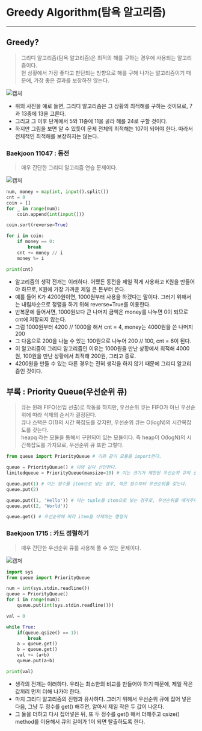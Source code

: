 # Greedy Algorithm(탐욕 알고리즘)
---
## Greedy?

> 그리디 알고리즘(탐욕 알고리즘)은 최적의 해를 구하는 경우에 사용되는 알고리즘이다.  
> 현 상황에서 가장 좋다고 판단되는 방향으로 해를 구해 나가는 알고리즘이기 때문에, 가장 좋은 결과를 보장하진 않는다.  

![캡처](https://user-images.githubusercontent.com/71700079/126977603-72b89c75-98b1-4a73-bd17-8b322aac05dc.PNG)  

- 위의 사진을 예로 들면, 그리디 알고리즘은 그 상황의 최적해를 구하는 것이므로, 7과 13중에 13을 고른다.  
- 그리고 그 이후 단계에서 5와 11중에 11을 골라 해를 24로 구할 것이다.  
- 하지만 그림을 보면 알 수 있듯이 문제 전체의 최적해는 107이 되어야 한다. 따라서 전체적인 최적해를 보장하지는 않는다.  

### Baekjoon 11047 : 동전
> 매우 간단한 그리디 알고리즘 연습 문제이다.  

![캡처](https://user-images.githubusercontent.com/71700079/126979975-aad6ee37-8d28-46c7-b664-276e1c22eaf5.PNG)  

```python
num, money = map(int, input().split())
cnt = 0
coin = []
for _ in range(num):
    coin.append(int(input()))

coin.sort(reverse=True)

for i in coin:
    if money == 0:
        break
    cnt += money // i
    money %= i

print(cnt)

```
- 알고리즘의 생각 전개는 이러하다. 어쨌든 동전을 제일 적게 사용하고 K원을 만들어야 하므로, K원에 가장 가까운 제일 큰 돈부터 쓴다.  
- 예를 들어 K가 4200원이면, 1000원부터 사용을 하겠다는 말이다. 그러기 위해서는 내림차순으로 정렬을 하기 위해 reverse=True를 이용한다.  
- 반복문에 들어서면, 1000원보다 큰 나머지 금액은 money를 나누면 0이 되므로 cnt에 저장되지 않는다.  
- 그럼 1000원부터 4200 // 1000을 해서 cnt = 4, money는 4000원을 쓴 나머지 200  
- 그 다음으로 200을 나눌 수 있는 100원으로 나누어 200 // 100, cnt = 6이 된다.  
- 이 알고리즘이 그리디 알고리즘인 이유는 1000원을 만난 상황에서 최적해 4000원, 100원을 만난 상황에서 최적해 200원, 그리고 종료.  
- 4200원을 만들 수 있는 다른 경우는 전혀 생각을 하지 않기 때문에 그리디 알고리즘인 것이다.  

## 부록 : Priority Queue(우선순위 큐)
> 큐는 원래 FIFO(선입 선출)로 작동을 하지만, 우선순위 큐는 FIFO가 아닌 우선순위에 따라 삭제의 순서가 결정된다.  
> 큐나 스택은 O(1)의 시간 복잡도를 갖지만, 우선순위 큐는 O(logN)의 시간복잡도를 갖는다.  
> heapq 라는 모듈을 통해서 구현되어 있는 모듈이다. 즉 heap이 O(logN)의 시간복잡도를 가지므로, 우선순위 큐 또한 그렇다.  

```python
from queue import PriorityQueue # 이와 같이 모듈을 import한다.

queue = PriorityQueue() # 이와 같이 선언한다.
limitedqueue = PriorityQueue(maxsize=10) # 이는 크기가 제한된 우선순위 큐의 선언이다.

queue.put(1) # 이는 정수를 item으로 넣는 경우, 작은 정수부터 우선순위를 갖는다.
queue.put(2)

queue.put((1, 'Hello')) # 이는 tuple을 item으로 넣는 경우로, 우선순위를 매겨주어야 한다.
queue.put((2, 'World'))

queue.get() # 우선순위에 따라 item을 삭제하는 명령어
```

### Baekjoon 1715 : 카드 정렬하기  
> 매우 간단한 우선순위 큐를 사용해 풀 수 있는 문제이다.

![캡처](https://user-images.githubusercontent.com/71700079/127006070-400653ff-0429-4de8-81cd-1750bfd133a9.PNG)  

```python
import sys
from queue import PriorityQueue

num = int(sys.stdin.readline())
queue = PriorityQueue()
for i in range(num):
    queue.put(int(sys.stdin.readline()))

val = 0

while True:
    if(queue.qsize() == 1):
        break
    a = queue.get()
    b = queue.get()
    val += (a+b)
    queue.put(a+b)

print(val)
```
- 생각의 전개는 이러하다. 우리는 최소한의 비교를 만들어야 하기 때문에, 제일 작은 값끼리 먼저 더해 나가야 한다.
- 마치 그리디 알고리즘의 진행과 유사하다. 그러기 위해서 우선순위 큐에 집어 넣은다음, 그냥 두 정수를 get() 해주면, 알아서 제일 작은 두 값이 나온다.
- 그 둘을 더하고 다시 집어넣은 뒤, 또 두 정수를 get() 해서 더해주고 qsize() method를 이용해서 큐의 길이가 1이 되면 탈출하도록 한다.
